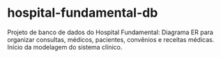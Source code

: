 # hospital-fundamental-db
Projeto de banco de dados do Hospital Fundamental: Diagrama ER para organizar consultas, médicos, pacientes, convênios e receitas médicas. Início da modelagem do sistema clínico.
